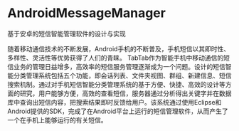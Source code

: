# AndroidMessageManager

基于安卓的短信智能管理软件的设计与实现

随着移动通信技术的不断发展，Android手机的不断普及，手机短信以其即时性、多样性、灵活性等优势获得了人们的青睐。
TabTab作为智能手机中移动通信的短信业务的管理日益增多，高效率的短信服务管理逐渐成为一个问题。设计的短信智能分类管理系统包括五个功能，即会话列表、文件夹视图、群组、新建信息、短信搜索机制。通过对手机短信智能分类管理系统的基于方便、快捷、高效的设计等方面的研究，用户能够方便，高效的查看短信，服务器通过分析得出关键字并在数据库中查询出短信内容，把搜索结果即时反馈给用户。该系统通过使用Eclipse和Android提供的SDK，完成了在Android平台上运行的短信管理软件，从而产生了一个在手机上能够运行的有关短信。
